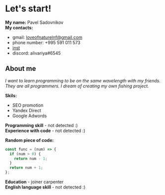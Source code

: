 # Let's start!
**My name:** Pavel Sadovnikov   
**My contacts:**
* gmail: loveofnaturelnf@gmail.com   
* phone number: +995 591 011 573   
* [inst](https://www.instagram.com/sadovnikov_pasha/)   
* discord: alivariya#6545   
## About me
*I want to learn programming to be on the same wavelength with my friends. They are all programmers. I dream of creating my own fishing project.*   

**Skils:**
* SEO promotion
* Yandex Direct
* Google Adwords   

**Programming skill** - not detected :)   
**Experience with code** - not detected :)   

**Random piece of code:** 
```javascript
const func = (num) => {
  if (num > 0) {
    return num - 1;
  }
  return num + 1;
};
```
**Education** - joiner carpenter   
**English language skill** - not detected :)